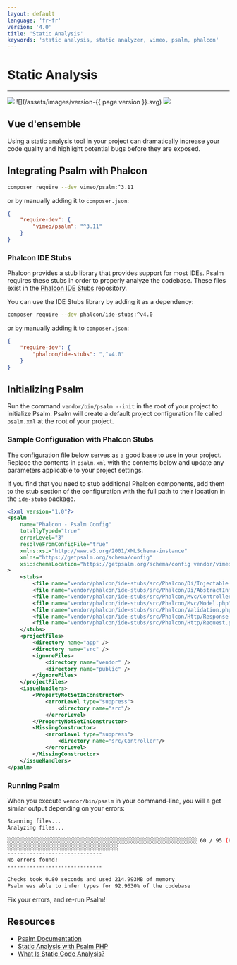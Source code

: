 ```yaml
---
layout: default
language: 'fr-fr'
version: '4.0'
title: 'Static Analysis'
keywords: 'static analysis, static analyzer, vimeo, psalm, phalcon'
---
```


# Static Analysis
- - -
![](/assets/images/document-status-stable-success.svg) ![](/assets/images/version-{{ page.version }}.svg) ![](/assets/images/level-intermediate.svg)

## Vue d'ensemble

Using a static analysis tool in your project can dramatically increase your code quality and highlight potential bugs before they are exposed.

## Integrating Psalm with Phalcon

```bash
composer require --dev vimeo/psalm:^3.11
```

or by manually adding it to `composer.json`:

```json
{
    "require-dev": {
        "vimeo/psalm": "^3.11"
    }
}
```

### Phalcon IDE Stubs

Phalcon provides a stub library that provides support for most IDEs. Psalm requires these stubs in order to properly analyze the codebase. These files exist in the [Phalcon IDE Stubs](https://github.com/phalcon/ide-stubs) repository.

You can use the IDE Stubs library by adding it as a dependency:

```bash
composer require --dev phalcon/ide-stubs:^v4.0
```

or by manually adding it to `composer.json`:

```json
{
    "require-dev": {
        "phalcon/ide-stubs": ",^v4.0"
    }
}
```

## Initializing Psalm

Run the command `vendor/bin/psalm --init` in the root of your project to initialize Psalm. Psalm will create a default project configuration file called `psalm.xml` at the root of your project.

### Sample Configuration with Phalcon Stubs

The configuration file below serves as a good base to use in your project. Replace the contents in `psalm.xml` with the contents below and update any parameters applicable to your project settings.

If you find that you need to stub additional Phalcon components, add them to the stub section of the configuration with the full path to their location in the `ide-stubs` package.

```xml
<?xml version="1.0"?>
<psalm
    name="Phalcon - Psalm Config"
    totallyTyped="true"
    errorLevel="3"
    resolveFromConfigFile="true"
    xmlns:xsi="http://www.w3.org/2001/XMLSchema-instance"
    xmlns="https://getpsalm.org/schema/config"
    xsi:schemaLocation="https://getpsalm.org/schema/config vendor/vimeo/psalm/config.xsd"
>
    <stubs>
        <file name="vendor/phalcon/ide-stubs/src/Phalcon/Di/Injectable.php" />
        <file name="vendor/phalcon/ide-stubs/src/Phalcon/Di/AbstractInjectionAware.php"/>
        <file name="vendor/phalcon/ide-stubs/src/Phalcon/Mvc/Controller.php"/>
        <file name="vendor/phalcon/ide-stubs/src/Phalcon/Mvc/Model.php"/>
        <file name="vendor/phalcon/ide-stubs/src/Phalcon/Validation.php"/>
        <file name="vendor/phalcon/ide-stubs/src/Phalcon/Http/Response.php"/>
        <file name="vendor/phalcon/ide-stubs/src/Phalcon/Http/Request.php"/>
    </stubs>
    <projectFiles>
        <directory name="app" />
        <directory name="src" />
        <ignoreFiles>
            <directory name="vendor" />
            <directory name="public" />
        </ignoreFiles>
    </projectFiles>
    <issueHandlers>
        <PropertyNotSetInConstructor>
            <errorLevel type="suppress">
                <directory name="src"/>
            </errorLevel>
        </PropertyNotSetInConstructor>
        <MissingConstructor>
            <errorLevel type="suppress">
                <directory name="src/Controller"/>
            </errorLevel>
        </MissingConstructor>
    </issueHandlers>
</psalm>
```

### Running Psalm

When you execute `vendor/bin/psalm` in your command-line, you will a get similar output depending on your errors:

```bash
Scanning files...
Analyzing files...

░░░░░░░░░░░░░░░░░░░░░░░░░░░░░░░░░░░░░░░░░░░░░░░░░░░░░░░░░░░░ 60 / 95 (63%)
░░░░░░░░░░░░░░░░░░░░░░░░░░░░░░░░░░░
------------------------------
No errors found!
------------------------------

Checks took 0.80 seconds and used 214.993MB of memory
Psalm was able to infer types for 92.9630% of the codebase
```

Fix your errors, and re-run Psalm!

## Resources
- [Psalm Documentation](https://psalm.dev/docs/)
- [Static Analysis with Psalm PHP](https://www.twilio.com/blog/static-analysis-with-psalm-php)
- [What Is Static Code Analysis?](https://www.perforce.com/blog/sca/what-static-analysis)
